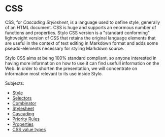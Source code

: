 # CSS 

CSS, for _Cascading Stylesheet_, is a language used to define style, generally of an HTML document. CSS is huge and supports an enormous number of functions and properties. Stylo CSS version is a "standard conforming" lightweight version of CSS that retains the original language elements that are useful in the context of text editing in Markdown format and adds some pseudo-elements necessary for styling Markdown source.  

Stylo CSS aims at being 100% standard compliant, so anyone interested in having more information on how to use it can find usefull information on the Web. In order to shorten the presentation, we will concentrate on information most relevant to its use inside Stylo.

Subjects:

- [Style](#style)
- [Selectors](#selectors)
- [Combinator](#combinators)
- [Stylesheet](#stylesheet)
- [Cascading](#cascading)
- [Priority Rules](#priority-rules)
- [Properties](#properties)
- [CSS value types](#valueTypes)
